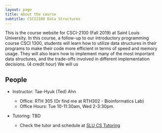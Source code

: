 ```yaml
---
layout: page
title: About the course
subtitle: CSCI2100 Data Structures
---
```


This is the course website for CSCI-2100 (Fall 2019) at Saint Louis University.
In this course, a follow-up to our introductory programming course CSCI 1300, students will learn how to utilize data structures in their programs to make their code more efficient in terms of speed and memory usage. They will also learn how to implement many of the most important data structures, and the trade-offs involved in different implementation decisions. (4 credit hour)
We will us

## People

- Instructor: Tae-Hyuk (Ted) Ahn
  - Office: RTH 305 (Or find me at RTH302 - Bioinformatics Lab)
  - Office Hours: Tue 10-11:30am, Wed 2-3:30pm.

- Tutoring: TBD
  - Check the tutor and schedule at [SLU CS Tutoring](https://cs.slu.edu/resources/tutoring)

